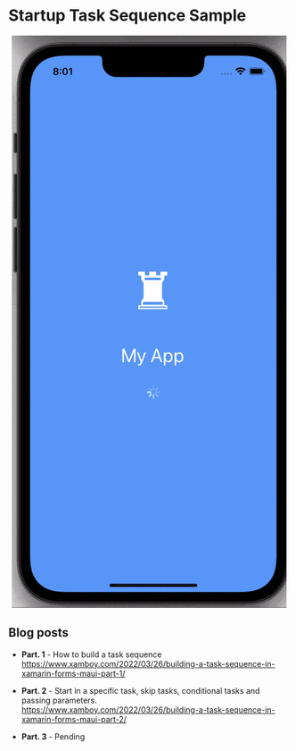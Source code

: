 # Startup Task Sequence Sample

<p align="center">
<img height:"700" src="sample.gif" />
</p>

## Blog posts
- **Part. 1** - How to build a task sequence  https://www.xamboy.com/2022/03/26/building-a-task-sequence-in-xamarin-forms-maui-part-1/

- **Part. 2** - Start in a specific task, skip tasks, conditional tasks and passing parameters.      
https://www.xamboy.com/2022/03/26/building-a-task-sequence-in-xamarin-forms-maui-part-2/

- **Part. 3** - Pending 
